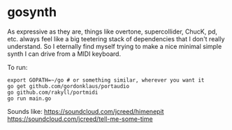 # gosynth

As expressive as they are, things like overtone, supercollider, ChucK, pd, etc. always feel
like a big teetering stack of dependencies that I don't really understand. So I eternally find
myself trying to make a nice minimal simple synth I can drive from a MIDI keyboard.

To run:
```shell
export GOPATH=~/go # or something similar, wherever you want it
go get github.com/gordonklaus/portaudio
go github.com/rakyll/portmidi
go run main.go
```

Sounds like:
https://soundcloud.com/jcreed/himenepit
https://soundcloud.com/jcreed/tell-me-some-time
